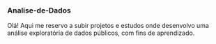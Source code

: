 ### Analise-de-Dados

Olá! Aqui me reservo a subir projetos e estudos onde desenvolvo uma análise exploratória de dados públicos, com fins de aprendizado.
